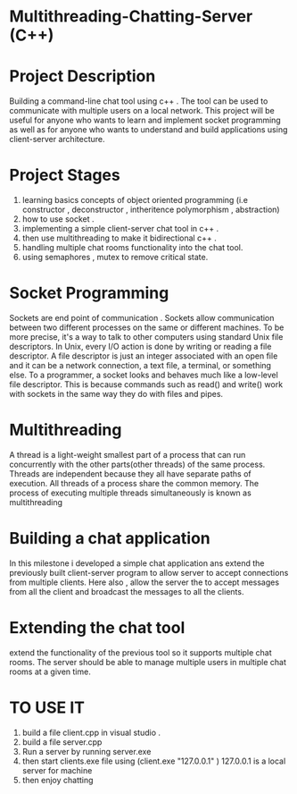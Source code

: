 # Multithreading-Chatting-Server (C++)


                              
                                                          
#   Project Description
Building a command-line chat tool using c++ . The tool can be used to communicate with multiple users on a local network. This project will be useful for anyone 
who wants to learn and implement socket programming as well as for anyone who wants to understand and build applications using client-server architecture.

#   Project Stages
1. learning basics concepts of object oriented programming (i.e constructor , deconstructor , intheritence  polymorphism , abstraction)         
2. how to use socket .
3. implementing a simple client-server chat tool in c++ .
4. then use multithreading to make it bidirectional c++ .
5. handling multiple chat rooms functionality into the chat tool.
6. using semaphores , mutex to remove critical state.


# Socket Programming
Sockets are end point of communication . Sockets allow communication between two different processes on the same or different
machines. To be more precise, it's a way to talk to other computers using standard Unix file descriptors. In Unix, every 
I/O action is done by writing or reading a file descriptor. A file descriptor is just an integer associated with an open
file and it can be a network connection, a text file, a terminal, or something else. To a programmer, a socket looks and
behaves much like a low-level file descriptor. This is because commands such as read() and write() work with sockets in
the same way they do with files and pipes. 

# Multithreading
A thread is a light-weight smallest part of a process that can run concurrently with the
other parts(other threads) of the same process. Threads are independent because they all
have separate paths of execution. All threads of a process share the common memory. The
process of executing multiple threads simultaneously is known as multithreading


# Building a chat application
In this milestone i developed a simple chat application ans extend the previously built
client-server program to allow server to accept connections from multiple clients. Here also ,
allow the server the to accept messages from all the client and broadcast the messages to
all the clients.

# Extending the chat tool
extend the functionality of the previous tool so it supports multiple chat rooms. The server
should be able to manage multiple users in multiple chat rooms at a given time.




  # TO USE IT 
  
  1. build a file client.cpp in visual studio . 
  2. build a file server.cpp
  3. Run a server by running server.exe
  4. then start clients.exe file using (client.exe "127.0.0.1" ) 127.0.0.1 is a local server for machine 
  5. then enjoy chatting 

  












